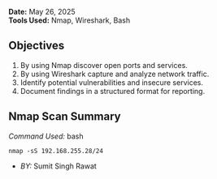 **Date:** May 26, 2025  
**Tools Used:** Nmap, Wireshark, Bash

## Objectives

1. By using Nmap discover open ports and services.
2. By using Wireshark capture and analyze network traffic.
3. Identify potential vulnerabilities and insecure services.
4. Document findings in a structured format for reporting.

## Nmap Scan Summary

*Command Used:*
bash

    nmap -sS 192.168.255.28/24  

- *BY:* Sumit Singh Rawat

